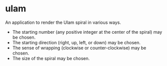 
ulam
====

An application to render the Ulam spiral in various ways.
 - The starting number (any positive integer at the center of the spiral) may
   be chosen.
 - The starting direction (right, up, left, or down) may be chosen.
 - The sense of wrapping (clockwise or counter-clockwise) may be chosen.
 - The size of the spiral may be chosen.

